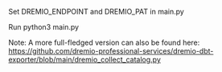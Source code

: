 Set DREMIO_ENDPOINT and DREMIO_PAT in main.py

Run python3 main.py


Note: A more full-fledged version can also be found here: https://github.com/dremio-professional-services/dremio-dbt-exporter/blob/main/dremio_collect_catalog.py

